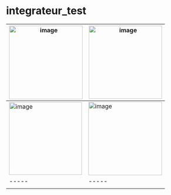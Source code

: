 # integrateur_test


|  <img width="200" alt="image" src="https://user-images.githubusercontent.com/116329812/211446178-8bc1d989-370d-4879-9bca-b875089a8124.jpg"> | <img width="199" alt="image" src="https://user-images.githubusercontent.com/116329812/211446208-2e8e6f91-b4f4-4278-9cf8-c6dffcb9f5bc.jpg"> |
|-----|-----|
| <img width="198" alt="image" src="https://user-images.githubusercontent.com/116329812/211446706-001c627a-4c00-4129-9d2b-ca6278ed2592.jpg"> | <img width="200" alt="image" src="https://user-images.githubusercontent.com/116329812/210188186-5ed79105-45ff-4455-ac3e-8d8cda889565.jpg"> | 
|-----|-----|
|  |  |






